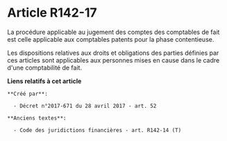 # Article R142-17

La procédure applicable au jugement des comptes des comptables de fait est celle applicable aux comptables patents pour la
phase contentieuse.

Les dispositions relatives aux droits et obligations des parties définies par ces articles sont applicables aux personnes
mises en cause dans le cadre d'une comptabilité de fait.

**Liens relatifs à cet article**

	**Créé par**:

	  - Décret n°2017-671 du 28 avril 2017 - art. 52

	**Anciens textes**:

	  - Code des juridictions financières - art. R142-14 (T)
